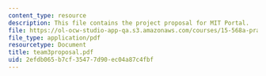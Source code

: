 ```yaml
---
content_type: resource
description: This file contains the project proposal for MIT Portal.
file: https://ol-ocw-studio-app-qa.s3.amazonaws.com/courses/15-568a-practical-information-technology-management-spring-2005/2efdb065b7cf35477d90ec04a87c4fbf_team3proposal.pdf
file_type: application/pdf
resourcetype: Document
title: team3proposal.pdf
uid: 2efdb065-b7cf-3547-7d90-ec04a87c4fbf
---
```

